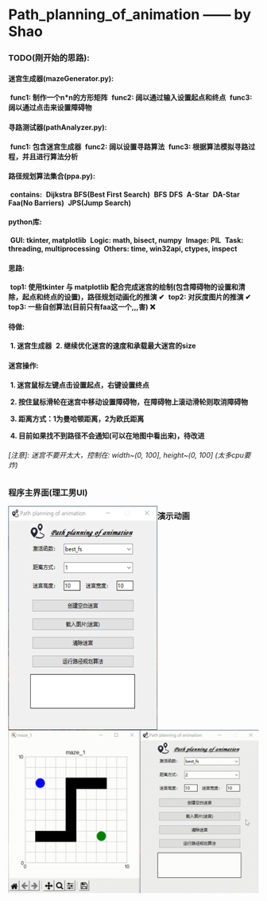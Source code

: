 # Path_planning_of_animation —— by Shao

### **TODO**(刚开始的思路):

####     迷宫生成器(mazeGenerator.py):

​        **func1: 制作一个n*n的方形矩阵**
​        **func2: 阔以通过输入设置起点和终点**
​        **func3: 阔以通过点击来设置障碍物**

####     寻路测试器(pathAnalyzer.py):

​        **func1: 包含迷宫生成器**
​        **func2: 阔以设置寻路算法**
​        **func3: 根据算法模拟寻路过程，并且进行算法分析**

####     路径规划算法集合(ppa.py):

​        **contains:**
​            **Dijkstra**
​            **BFS(Best First Search)**
​            **BFS**
​            **DFS**
​            **A-Star**
​            **DA-Star**
​            **Faa(No Barriers)**
​            **JPS(Jump Search)**

####     python库:

​        **GUI: tkinter, matplotlib**
​        **Logic: math, bisect, numpy**
​        **Image: PIL**
​        **Task: threading, multiprocessing**
​        **Others: time, win32api, ctypes, inspect**

####     思路:

​        **top1: 使用tkinter 与 matplotlib 配合完成迷宫的绘制(包含障碍物的设置和清除，起点和终点的设置)，路径规划动画化的推演 ✔**
​        **top2: 对灰度图片的推演 ✔**
​        **top3: 一些自创算法(目前只有faa这一个,,,害) ❌**

####     待做:

​        **1. 迷宫生成器**
​        **2. 继续优化迷宫的速度和承载最大迷宫的size**

#### 	迷宫操作:

​		**1. 迷宫鼠标左键点击设置起点，右键设置终点**

​		**2. 按住鼠标滑轮在迷宫中移动设置障碍物，在障碍物上滚动滑轮则取消障碍物**

​		**3. 距离方式：1为曼哈顿距离，2为欧氏距离**

​		**4. 目前如果找不到路径不会通知(可以在地图中看出来)，待改进**

###### [注意]: 迷宫不要开太大，控制在: width~(0, 100], height~(0, 100] (太多cpu要炸)

### 程序主界面(理工男UI)

<img src="https://github.com/soul-science/Path-planning-of-animation/blob/main/images/image1.png?raw=true" alt="image1.png" style="width:300px;height:450px;float:left" />

### 演示动画

![video1.gif](https://github.com/soul-science/Path-planning-of-animation/blob/main/images/video1.gif?raw=true)

